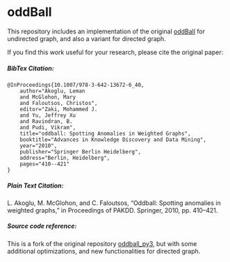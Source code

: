 # oddBall
This repository includes an implementation of the original [oddBall](https://www.cs.cmu.edu/~christos/courses/826.S10/CMU-ONLY/oddball.pdf) for undirected graph, and also a variant for directed graph. 

If you find this work useful for your research, please cite the original paper:
##### BibTex Citation:
```
@InProceedings{10.1007/978-3-642-13672-6_40,
    author="Akoglu, Leman
    and McGlohon, Mary
    and Faloutsos, Christos",
    editor="Zaki, Mohammed J.
    and Yu, Jeffrey Xu
    and Ravindran, B.
    and Pudi, Vikram",
    title="oddball: Spotting Anomalies in Weighted Graphs",
    booktitle="Advances in Knowledge Discovery and Data Mining",
    year="2010",
    publisher="Springer Berlin Heidelberg",
    address="Berlin, Heidelberg",
    pages="410--421"
}
```
##### Plain Text Citation:
L. Akoglu, M. McGlohon, and C. Faloutsos, “Oddball: Spotting anomalies in weighted graphs,” in Proceedings of PAKDD. Springer, 2010, pp. 410–421.

##### Source code reference:
This is a fork of the original repository [oddball_py3](https://github.com/gloooryyt/oddball_py3), but with some additional optimizations, and new functionalities for directed graph.